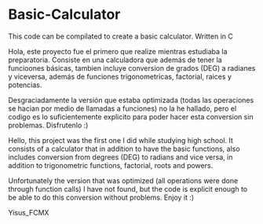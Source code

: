 # Basic-Calculator
This code can be compilated to create a basic calculator. Written in C 

Hola, este proyecto fue el primero que realize mientras estudiaba la preparatoria. Consiste en una calculadora que además de 
tener la funcioones básicas, tambien incluye conversion de grados (DEG) a radianes y viceversa, además de funciones trigonometricas,
factorial, raices y potencias. 

Desgraciadamente la versión que estaba optimizada (todas las operaciones se hacian por medio de llamadas a funciones) no la he hallado,
pero el codigo es lo suficientemente explicito para poder hacer esta conversion sin problemas. Disfrutenlo :)

Hello, this project was the first one I did while studying high school. It consists of a calculator that in addition to
have the basic functions, also includes conversion from degrees (DEG) to radians and vice versa, in addition to trigonometric functions,
factorial, roots and powers.

Unfortunately the version that was optimized (all operations were done through function calls) I have not found,
but the code is explicit enough to be able to do this conversion without problems. Enjoy it :)

Yisus_FCMX
